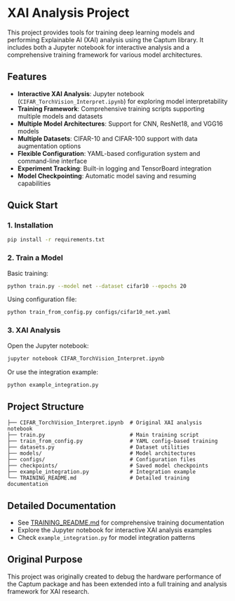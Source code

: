 # XAI Analysis Project

This project provides tools for training deep learning models and performing Explainable AI (XAI) analysis using the Captum library. It includes both a Jupyter notebook for interactive analysis and a comprehensive training framework for various model architectures.

## Features

- **Interactive XAI Analysis**: Jupyter notebook (`CIFAR_TorchVision_Interpret.ipynb`) for exploring model interpretability
- **Training Framework**: Comprehensive training scripts supporting multiple models and datasets
- **Multiple Model Architectures**: Support for CNN, ResNet18, and VGG16 models
- **Multiple Datasets**: CIFAR-10 and CIFAR-100 support with data augmentation options
- **Flexible Configuration**: YAML-based configuration system and command-line interface
- **Experiment Tracking**: Built-in logging and TensorBoard integration
- **Model Checkpointing**: Automatic model saving and resuming capabilities

## Quick Start

### 1. Installation

```bash
pip install -r requirements.txt
```

### 2. Train a Model

Basic training:
```bash
python train.py --model net --dataset cifar10 --epochs 20
```

Using configuration file:
```bash
python train_from_config.py configs/cifar10_net.yaml
```

### 3. XAI Analysis

Open the Jupyter notebook:
```bash
jupyter notebook CIFAR_TorchVision_Interpret.ipynb
```

Or use the integration example:
```bash
python example_integration.py
```

## Project Structure

```
├── CIFAR_TorchVision_Interpret.ipynb  # Original XAI analysis notebook
├── train.py                           # Main training script
├── train_from_config.py               # YAML config-based training
├── datasets.py                        # Dataset utilities
├── models/                            # Model architectures
├── configs/                           # Configuration files
├── checkpoints/                       # Saved model checkpoints
├── example_integration.py             # Integration example
└── TRAINING_README.md                 # Detailed training documentation
```

## Detailed Documentation

- See [TRAINING_README.md](TRAINING_README.md) for comprehensive training documentation
- Explore the Jupyter notebook for interactive XAI analysis examples
- Check `example_integration.py` for model integration patterns

## Original Purpose

This project was originally created to debug the hardware performance of the Captum package and has been extended into a full training and analysis framework for XAI research.
